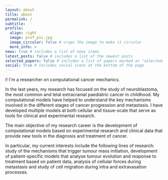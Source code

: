 ```yaml
---
layout: about
title: about
permalink: /
subtitle:
profile:
  align: right
  image: prof_pic.jpg
  image_circular: false # crops the image to make it circular
  more_info: >
news: true # includes a list of news items
latest_posts: false # includes a list of the newest posts
selected_papers: false # includes a list of papers marked as "selected={true}"
social: true # includes social icons at the bottom of the page
---
```


i! I'm a researcher on computational cancer mechanics.

In the last years, my research has focused on the study of neuroblastoma, the most common and letal extracranial paediatric cancer in childhood. My computational models have helped to understand the key mechanisms involved in the different stages of cancer progression and metastasis. I have developed multiple models at both cellular and tissue-scale that serve as tools for clinical and experimental research. 

The main objective of my research career is the development of computational models based on experimental research and clinical data that provide new tools in the diagnosis and treatment of cancer. 

In particular, my current interests include the following lines of research: study of the mechanisms that trigger tumour mass initiation, development of patient-specific models that analyse tumour evolution and response to treatment based on patient data, analysis of cellular forces during metastasis and study of cell migration during intra and extravasation processes.